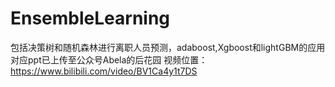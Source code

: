 # EnsembleLearning
包括决策树和随机森林进行离职人员预测，adaboost,Xgboost和lightGBM的应用
对应ppt已上传至公众号Abela的后花园
视频位置：https://www.bilibili.com/video/BV1Ca4y1t7DS

